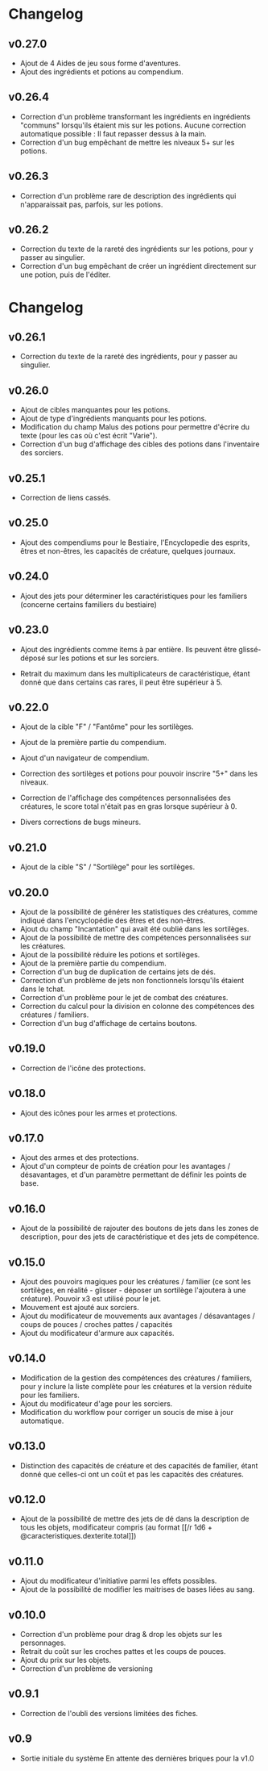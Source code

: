 # Changelog
## v0.27.0
- Ajout de 4 Aides de jeu sous forme d'aventures.
- Ajout des ingrédients et potions au compendium.

## v0.26.4
- Correction d'un problème transformant les ingrédients en ingrédients "communs" lorsqu'ils étaient mis sur les potions.
Aucune correction automatique possible : Il faut repasser dessus à la main.
- Correction d'un bug empêchant de mettre les niveaux 5+ sur les potions.

## v0.26.3
- Correction d'un problème rare de description des ingrédients qui n'apparaissait pas, parfois, sur les potions.

## v0.26.2
- Correction du texte de la rareté des ingrédients sur les potions, pour y passer au singulier.
- Correction d'un bug empêchant de créer un ingrédient directement sur une potion, puis de l'éditer.

# Changelog
## v0.26.1
- Correction du texte de la rareté des ingrédients, pour y passer au singulier.

## v0.26.0
- Ajout de cibles manquantes pour les potions.
- Ajout de type d'ingrédients manquants pour les potions.
- Modification du champ Malus des potions pour permettre d'écrire du texte (pour les cas où c'est écrit "Varie").
- Correction d'un bug d'affichage des cibles des potions dans l'inventaire des sorciers.

## v0.25.1
- Correction de liens cassés.

## v0.25.0
- Ajout des compendiums pour le Bestiaire, l'Encyclopedie des esprits, êtres et non-êtres, les capacités de créature, quelques journaux.

## v0.24.0
- Ajout des jets pour déterminer les caractéristiques pour les familiers (concerne certains familiers du bestiaire)

## v0.23.0
- Ajout des ingrédients comme items à par entière.
Ils peuvent être glissé-déposé sur les potions et sur les sorciers.

- Retrait du maximum dans les multiplicateurs de caractéristique, étant donné que dans certains cas rares, il peut être supérieur à 5.

## v0.22.0
- Ajout de la cible "F" / "Fantôme" pour les sortilèges.
- Ajout de la première partie du compendium.
- Ajout d'un navigateur de compendium.

- Correction des sortilèges et potions pour pouvoir inscrire "5+" dans les niveaux.
- Correction de l'affichage des compétences personnalisées des créatures, le score total n'était pas en gras lorsque supérieur à 0.
- Divers corrections de bugs mineurs.

## v0.21.0
- Ajout de la cible "S" / "Sortilège" pour les sortilèges.

## v0.20.0
- Ajout de la possibilité de générer les statistiques des créatures, comme indiqué dans l'encyclopédie des êtres et des non-êtres.
- Ajout du champ "Incantation" qui avait été oublié dans les sortilèges.
- Ajout de la possibilité de mettre des compétences personnalisées sur les créatures.
- Ajout de la possibilité réduire les potions et sortilèges.
- Ajout de la première partie du compendium.
- Correction d'un bug de duplication de certains jets de dés.
- Correction d'un problème de jets non fonctionnels lorsqu'ils étaient dans le tchat.
- Correction d'un problème pour le jet de combat des créatures.
- Correction du calcul pour la division en colonne des compétences des créatures / familiers.
- Correction d'un bug d'affichage de certains boutons.

## v0.19.0
- Correction de l'icône des protections.

## v0.18.0
- Ajout des icônes pour les armes et protections.

## v0.17.0
- Ajout des armes et des protections.
- Ajout d'un compteur de points de création pour les avantages / désavantages, et d'un paramètre permettant de définir les points de base.

## v0.16.0
- Ajout de la possibilité de rajouter des boutons de jets dans les zones de description, pour des jets de caractéristique et des jets de compétence.

## v0.15.0
- Ajout des pouvoirs magiques pour les créatures / familier (ce sont les sortilèges, en réalité - glisser - déposer un sortilège l'ajoutera à une créature).
Pouvoir x3 est utilisé pour le jet.
- Mouvement est ajouté aux sorciers.
- Ajout du modificateur de mouvements aux avantages / désavantages / coups de pouces / croches pattes / capacités
- Ajout du modificateur d'armure aux capacités.

## v0.14.0
- Modification de la gestion des compétences des créatures / familiers, pour y inclure la liste complète pour les créatures et la version réduite pour les familiers.
- Ajout du modificateur d'age pour les sorciers.
- Modification du workflow pour corriger un soucis de mise à jour automatique.

## v0.13.0
- Distinction des capacités de créature et des capacités de familier, étant donné que celles-ci ont un coût et pas les capacités des créatures.

## v0.12.0
- Ajout de la possibilité de mettre des jets de dé dans la description de tous les objets, modificateur compris (au format [[/r 1d6 + @caracteristiques.dexterite.total]])

## v0.11.0
- Ajout du modificateur d'initiative parmi les effets possibles.
- Ajout de la possibilité de modifier les maitrises de bases liées au sang.

## v0.10.0
- Correction d'un problème pour drag & drop les objets sur les personnages.
- Retrait du coût sur les croches pattes et les coups de pouces.
- Ajout du prix sur les objets.
- Correction d'un problème de versioning

## v0.9.1
- Correction de l'oubli des versions limitées des fiches.

## v0.9
- Sortie initiale du système
En attente des dernières briques pour la v1.0